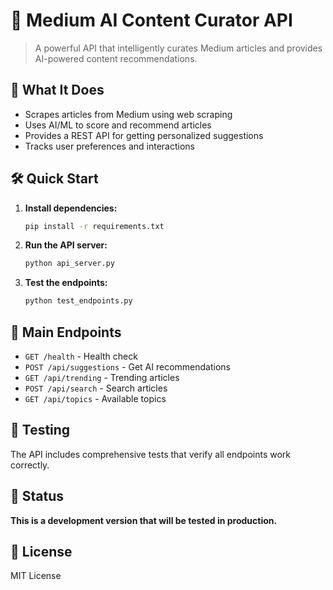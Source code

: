 # 🤖 Medium AI Content Curator API

> A powerful API that intelligently curates Medium articles and provides AI-powered content recommendations.

## 🚀 What It Does

- Scrapes articles from Medium using web scraping
- Uses AI/ML to score and recommend articles
- Provides a REST API for getting personalized suggestions
- Tracks user preferences and interactions

## 🛠️ Quick Start

1. **Install dependencies:**
   ```bash
   pip install -r requirements.txt
   ```

2. **Run the API server:**
   ```bash
   python api_server.py
   ```

3. **Test the endpoints:**
   ```bash
   python test_endpoints.py
   ```

## 📡 Main Endpoints

- `GET /health` - Health check
- `POST /api/suggestions` - Get AI recommendations
- `GET /api/trending` - Trending articles
- `POST /api/search` - Search articles
- `GET /api/topics` - Available topics

## 🧪 Testing

The API includes comprehensive tests that verify all endpoints work correctly.

## 🚧 Status

**This is a development version that will be tested in production.**

## 📝 License

MIT License
